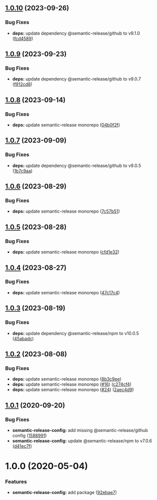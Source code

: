 ## [1.0.10](https://github.com/mooyoul/node-standard/compare/semantic-release-config-v1.0.9...semantic-release-config-v1.0.10) (2023-09-26)


### Bug Fixes

* **deps:** update dependency @semantic-release/github to v9.1.0 ([fcd4589](https://github.com/mooyoul/node-standard/commit/fcd4589979cf62f5e2e9b9f4d218bbcec7b2b0e5))

## [1.0.9](https://github.com/mooyoul/node-standard/compare/semantic-release-config-v1.0.8...semantic-release-config-v1.0.9) (2023-09-23)


### Bug Fixes

* **deps:** update dependency @semantic-release/github to v9.0.7 ([f912cd8](https://github.com/mooyoul/node-standard/commit/f912cd8a27e69f3da9e0687694b8f1d85ac78903))

## [1.0.8](https://github.com/mooyoul/node-standard/compare/semantic-release-config-v1.0.7...semantic-release-config-v1.0.8) (2023-09-14)


### Bug Fixes

* **deps:** update semantic-release monorepo ([04b0f2f](https://github.com/mooyoul/node-standard/commit/04b0f2f774f8d8f73d8cd54087741173e891863e))

## [1.0.7](https://github.com/mooyoul/node-standard/compare/semantic-release-config-v1.0.6...semantic-release-config-v1.0.7) (2023-09-09)


### Bug Fixes

* **deps:** update dependency @semantic-release/github to v9.0.5 ([1b7c9aa](https://github.com/mooyoul/node-standard/commit/1b7c9aae21126086081d05a8b6b5e305d742adab))

## [1.0.6](https://github.com/mooyoul/node-standard/compare/semantic-release-config-v1.0.5...semantic-release-config-v1.0.6) (2023-08-29)


### Bug Fixes

* **deps:** update semantic-release monorepo ([7c57b51](https://github.com/mooyoul/node-standard/commit/7c57b51c342e251d302062ee370373b8ed09d242))

## [1.0.5](https://github.com/mooyoul/node-standard/compare/semantic-release-config-v1.0.4...semantic-release-config-v1.0.5) (2023-08-28)


### Bug Fixes

* **deps:** update semantic-release monorepo ([cfd1e32](https://github.com/mooyoul/node-standard/commit/cfd1e326b413e98f25abfeb26a5ed52d047cbe71))

## [1.0.4](https://github.com/mooyoul/node-standard/compare/semantic-release-config-v1.0.3...semantic-release-config-v1.0.4) (2023-08-27)


### Bug Fixes

* **deps:** update semantic-release monorepo ([47c17c4](https://github.com/mooyoul/node-standard/commit/47c17c4676b181c83ece08dc5bbf78d333add543))

## [1.0.3](https://github.com/mooyoul/node-standard/compare/semantic-release-config-v1.0.2...semantic-release-config-v1.0.3) (2023-08-19)


### Bug Fixes

* **deps:** update dependency @semantic-release/npm to v10.0.5 ([45abadc](https://github.com/mooyoul/node-standard/commit/45abadc7919d129635a354e58ead94e670ee8fb3))

## [1.0.2](https://github.com/mooyoul/node-standard/compare/semantic-release-config-v1.0.1...semantic-release-config-v1.0.2) (2023-08-08)


### Bug Fixes

* **deps:** update semantic-release monorepo ([8b3c9ee](https://github.com/mooyoul/node-standard/commit/8b3c9eeea4088147f836f2ea6ebcbd241e41890b))
* **deps:** update semantic-release monorepo ([#16](https://github.com/mooyoul/node-standard/issues/16)) ([c274cf4](https://github.com/mooyoul/node-standard/commit/c274cf411a395f07540028b71a4370635966bd5e))
* **deps:** update semantic-release monorepo ([#24](https://github.com/mooyoul/node-standard/issues/24)) ([2aec4d9](https://github.com/mooyoul/node-standard/commit/2aec4d98e31a00109e410665be6da98c30b05fda))

## [1.0.1](https://github.com/mooyoul/node-standard/compare/semantic-release-config-v1.0.0...semantic-release-config-v1.0.1) (2020-09-20)


### Bug Fixes

* **semantic-release-config:** add missing @semantic-release/github config ([1588991](https://github.com/mooyoul/node-standard/commit/1588991c415ec2237d7e86671b59ede48836d099))
* **semantic-release-config:** update @semantic-release/npm to v7.0.6 ([d41ec7f](https://github.com/mooyoul/node-standard/commit/d41ec7f7cc05c66ecfd985a53d90dd4e181d3b35))

# 1.0.0 (2020-05-04)


### Features

* **semantic-release-config:** add package ([92ebae7](https://github.com/mooyoul/node-standard/commit/92ebae78a20051a0c56643c6ba451bbd0e92766e))

